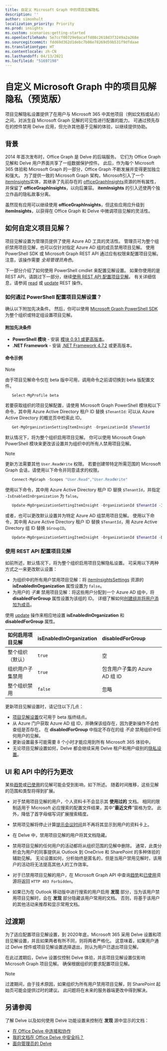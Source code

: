 ```yaml
---
title: 自定义 Microsoft Graph 中的项目见解隐私
description: ''
author: simonhult
localization_priority: Priority
ms.prod: insights
ms.custom: scenarios:getting-started
ms.openlocfilehash: 5e7ccf00729e9acaffd08c2618d3f3249a2a268e
ms.sourcegitcommit: fdd69d362d1debc7b08e78269d59b531f9dfdaae
ms.translationtype: HT
ms.contentlocale: zh-CN
ms.lasthandoff: 04/13/2021
ms.locfileid: "51697198"
---
```

# <a name="customizing-item-insights-privacy-in-microsoft-graph-preview"></a>自定义 Microsoft Graph 中的项目见解隐私（预览版）

项目见解隐私设置提供了在用户与 Microsoft 365 中其他项目（例如文档或站点）之间，对派生自 Microsoft Graph 见解的可见性进行配置的能力。 可通过预先存在的控件禁用 Delve 应用，但允许其他基于见解的体验，以继续提供协助。

## <a name="background"></a>背景
2014 年首次发布时，Office Graph 是 Delve 的后端服务。 它们为 Office Graph 见解和 Delve 用户界面共享了一组数据保护控件。 此后，作为每个 Microsoft 365 体验和 Microsoft Graph 的一部分，Office Graph 不断发展并变得更加独立和强大。 为了提供一致的 Microsoft Graph 架构，Microsoft引入了一个 [itemInsights](/graph/api/resources/iteminsights?view=graph-rest-beta&preserve-view=true)实体，其继承了先前存在的 [officeGraphInsights](/graph/api/resources/officegraphinsights?view=graph-rest-beta&preserve-view=true)资源的所有属性，并保留了 **officeGraphInsights**，以向后兼容。 **itemInsights** 的引入还使两个独立作品的隐私故事分离。  

虽然现有应用可以继续使用 **officeGraphInsights**，但这些应用应升级到 **itemInsights**，以获得在 Office Graph 和 Delve 中微调项目见解的灵活性。

## <a name="how-to-customize-item-insights"></a>如何自定义项目见解？

项目见解设置为管理员提供了使用 Azure AD 工具的灵活性。 管理员可为整个组织禁用项目见解，也可以仅针对指定 Azure AD 组的成员禁用项目见解。 使用 PowerShell SDK 或 Microsoft Graph REST API 通过应有权限来配置项目见解。 注意，该操作需要 _全局管理员角色_。 

下一部分介绍了如何使用 PowerShell cmdlet 来配置见解设置。 如果你使用的是 REST API，请跳过下一部分，继续[使用 REST API 配置项目见解](#configure-item-insights-using-rest-api)。 有关详细信息，请参阅 [read](/graph/api/iteminsightssettings-get?view=graph-rest-beta&preserve-view=true) 或 [update](/graph/api/iteminsightssettings-update?view=graph-rest-beta&preserve-view=true) REST 操作。

### <a name="how-to-configure-item-insights-setting-via-powershell"></a>如何通过 PowerShell 配置项目见解设置？
确认以下附加先决条件。 然后，你可以使用 [Microsoft Graph PowerShell SDK](./powershell/installation.md) 为整个组织或特定组设置项目见解。

#### <a name="additional-prerequisites"></a>附加先决条件
* **PowerShell 模块** - 安装 [模块 0.9.1 或更高版本](https://www.powershellgallery.com/packages/Microsoft.Graph)。
* **.NET Framework** - 安装 [.NET Framework 4.7.2](https://dotnet.microsoft.com/download/dotnet-framework) 或更高版本。

#### <a name="command-examples"></a>命令示例
> [!NOTE]
> 由于项目见解命令仅在 beta 版中可用，调用命令之前请切换到 beta 版配置文件。
> ```powershell
>    Select-MgProfile beta
> ```
若要获取组织的项目见解配置，请使用 Microsoft Graph PowerShell 模块和以下命令，其中用 Azure Active Directory 租户 ID 替换 `$TenantId`: 可以从 Azure Active Directory 的概览页中检索此 ID。
```powershell
   Get-MgOrganizationSettingItemInsight -OrganizationId $TenantId
```

默认情况下，将为整个组织启用项目见解。 你可以使用 Microsoft Graph PowerShell 模块来更改该设置并为组织中的所有人禁用项目见解。 
> [!NOTE]
> 更新方法需要其他 `User.ReadWrite` 权限。 若要创建带特定所需范围的 Microsoft Graph 会话，请使用以下命令并同意请求的权限。
> ```powershell
>    Connect-MgGraph -Scopes "User.Read","User.ReadWrite"
> ```

使用以下命令，其中用 Azure Active Directory 租户 ID 替换 `$TenantId`，并指定 `-IsEnabledInOrganization` 为 `false`。
```powershell
   Update-MgOrganizationSettingItemInsight -OrganizationId $TenantId -IsEnabledInOrganization:$false
```
或者，也可以更改默认设置并为特定 Azure AD 组禁用项目见解。 使用以下命令，其中用 Azure Active Directory 租户 ID 替换 `$TenantId`，用 Azure Active Directory 组 ID 替换 `$GroupID`。
```powershell
   Update-MgOrganizationSettingItemInsight -OrganizationId $TenantId -DisabledForGroup $GroupId
```

### <a name="configure-item-insights-using-rest-api"></a>使用 REST API 配置项目见解
如前所述，默认情况下，将为整个组织启用项目见解隐私设置。 可采用以下两种方式之一来更改默认设置：

- 为组织中的所有用户禁用项目见解：将 [itemInsightsSettings](/graph/api/resources/iteminsightssettings?view=graph-rest-beta&preserve-view=true) 资源的 **isEnabledInOrganization** 属性设置为 `false`。 
- 为用户的 _子集_ 禁用项目见解：将这些用户分配到一个 Azure AD 组中，将 **disabledForGroup** 属性设置为该组的 ID。 详细了解如何[创建组并将用户添加为成员](/azure/active-directory/fundamentals/active-directory-groups-create-azure-portal)。 

使用 [update](/graph/api/iteminsightssettings-update?view=graph-rest-beta&preserve-view=true) 操作来相应地设置 **isEnabledInOrganization** 和 **disabledForGroup** 属性。

| 如何启用项目见解 | isEnabledInOrganization | disabledForGroup |
|:-------------|:------------|:------------|
| 整个组织（默认） | `true` | 空 |
| 组织用户子集禁用 | `true` | 包含用户子集的 Azure AD 组 ID |
| 整个组织禁用 | `false` | 忽略 |

更新项目见解设置时，请记住以下几点：
- [项目见解设置](/graph/api/resources/iteminsightssettings?view=graph-rest-beta&preserve-view=true)仅可用于 beta 版终结点。
- 从 Azure 门户获取 Azure AD 组 ID，并确保该组存在，因为更新操作不会检查组是否存在。 在 **disabledForGroup** 中指定不存在的组 _不会_ 禁用组织中任何用户的见解。
- 更新设置最多可能需要 8 个小时才能应用到所有 Microsoft 365 体验中。
- 无论项目见解设置如何，Delve 都会继续采用 Delve 租户和用户级别的[隐私设置](/sharepoint/delve-for-office-365-admins#control-access-to-delve-and-related-features?view=graph-rest-beta&preserve-view=true)。


## <a name="behavior-changes-in-ui-and-apis"></a>UI 和 API 中的行为更改
某些[趋势](/graph/api/resources/insights-trending)或[已使用](/graph/api/resources/insights-used)的见解可能会受到影响，如下所述。 随着时间推移，这些见解的范围和类型将得到扩展。 

- 对于禁用项目见解的用户，个人资料卡不会显示其 **使用过的** 文档。 相同的限制适用于 Microsoft 必应搜索的配置文件结果，其中“**最近文件**”窗格为空。 此外，降低了首字母缩写词扩展搜索精度。

- 禁用项见解将停止计算[提示会议时间](https://support.microsoft.com/office/update-your-meeting-hours-using-the-profile-card-0613d113-d7c1-4faa-bb11-c8ba30a78ef1?ui=en-US&rs=en-US&ad=US)并不再将其显示到用户的资料卡上。 

- 在 Delve 中，禁用项目见解的用户将其文档隐藏。 

- 禁用项目见解的任何用户的活动都将从组织范围的见解中删除。 通常，此类分析会为用户的同事提供从 Outlook 到 OneDrive 和 SharePoint 的多种体验的辅助见解。 无论设置如何，分析始终是匿名的，但是当用户禁用见解时，该用户的活动将无法提高其他人的工作效率。

- 对于已禁用项目见解的用户，在 Microsoft Graph API 中查询[趋势](/graph/api/resources/insights-trending)和[已使用](/graph/api/resources/insights-used)资源将返回 `HTTP 403 Forbidden`。

- 如果已为在 Outlook 移动版中进行搜索的用户启用 **发现** 部分，当为该用户禁用项目见解时，会在 **发现** 部分隐藏该用户常用的文档。 否则，将基于该用户的其他活动来推荐和显示常用文档。


## <a name="transition-period"></a>过渡期
为了适应配置项目见解设置，到 2020年底，Microsoft 365 采用 Delve 设置和项目见解设置，并且如果两者有所不同，则将两者严格化。 这意味着，如果用户通过 Delve 控件或项目见解设置选择退出，则认为用户已退出项目见解。

在此过渡期后，Delve 设置仅控制 Delve 体验，并且项目见解设置仅影响 Microsoft Graph 项目见解。 确保根据组织的要求配置项目见解。


> [!NOTE]
> 过渡期间，由于技术原因，如果组织为所有用户禁用项目见解，则 SharePoint 起始页可能会提供过时的建议。 此问题将在未来的服务器端更改中得到解决。 

## <a name="see-also"></a>另请参阅
了解 Delve 以及如何使用 Delve 功能设置来控制在 **发现** 源中显示的文档： 
- [在 Office Delve 中连接和协作](https://support.microsoft.com/office/connect-and-collaborate-in-office-delve-46f92806-b52c-4187-b60e-b3bf8d25f73e)
- [我的文档在 Office Delve 中安全吗？](https://support.microsoft.com/office/are-my-documents-safe-in-office-delve-f5f409a2-37ed-4452-8f61-681e5e1836f3)
- [面向管理员的 Delve](/sharepoint/delve-for-office-365-admins)
